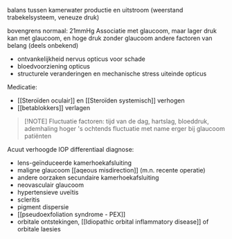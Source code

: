 balans tussen kamerwater productie en uitstroom (weerstand trabekelsysteem, veneuze druk)

bovengrens normaal: 21mmHg
Associatie met glaucoom, maar lager druk kan met glaucoom, en hoge druk zonder glaucoom
andere factoren van belang (deels onbekend)
- ontvankelijkheid nervus opticus voor schade
- bloedvoorziening opticus
- structurele veranderingen en mechanische stress uiteinde opticus

Medicatie:
- [[Steroïden oculair]] en [[Steroïden systemisch]] verhogen 
- [[betablokkers]] verlagen

> [!NOTE] Fluctuatie
> factoren: tijd van de dag, hartslag, bloeddruk, ademhaling
> hoger 's ochtends
> fluctuatie met name erger bij glaucoom patiënten


Acuut verhoogde IOP differentiaal diagnose:
- lens-geïnduceerde kamerhoekafsluiting
- maligne glaucoom [[aqeous misdirection]] (m.n. recente operatie)
- andere oorzaken secundaire kamerhoekafsluiting
- neovasculair glaucoom
- hypertensieve uveïtis
- scleritis
- pigment dispersie
- [[pseudoexfoliation syndrome - PEX]]
- orbitale ontstekingen, [[Idiopathic orbital inflammatory disease]] of orbitale laesies


